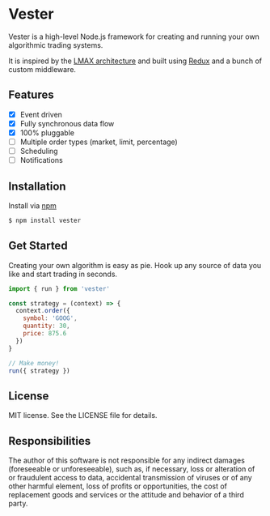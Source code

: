 # Vester

Vester is a high-level Node.js framework for creating and running your own algorithmic trading systems.

It is inspired by the [LMAX architecture](https://martinfowler.com/articles/lmax.html) and built using [Redux](http://redux.js.org/) and a bunch of custom middleware.

## Features
- [x] Event driven
- [x] Fully synchronous data flow
- [x] 100% pluggable
- [ ] Multiple order types (market, limit, percentage)
- [ ] Scheduling
- [ ] Notifications

## Installation

Install via [npm](https://www.npmjs.com/package/vester)

```bash
$ npm install vester
```

## Get Started

Creating your own algorithm is easy as pie. Hook up any source of data you like and start trading in seconds.

```javascript
import { run } from 'vester'

const strategy = (context) => {
  context.order({
    symbol: 'GOOG',
    quantity: 30,
    price: 875.6
  })
}

// Make money!
run({ strategy })
```

## License

MIT license. See the LICENSE file for details.

## Responsibilities

The author of this software is not responsible for any indirect damages (foreseeable or unforeseeable), such as, if necessary, loss or alteration of or fraudulent access to data, accidental transmission of viruses or of any other harmful element, loss of profits or opportunities, the cost of replacement goods and services or the attitude and behavior of a third party.
